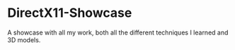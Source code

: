 # DirectX11-Showcase
A showcase with all my work, both all the different techniques I learned and 3D models.
